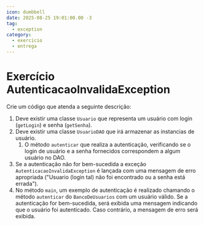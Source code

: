 ```yaml
---
icon: dumbbell
date: 2025-08-25 19:01:00.00 -3
tag:
  - exception
category:
  - exercicio
  - entrega
---
```


# Exercício AutenticacaoInvalidaException

Crie um código que atenda a seguinte descrição:

1. Deve existir uma classe `Usuario` que representa um usuário com login (`getLogin`) e senha (`getSenha`). 
1. Deve existir uma classe `UsuarioDAO` que irá armazenar as instancias de usuário.
    1. O método `autenticar` que realiza a autenticação, verificando se o login de usuário e a senha fornecidos correspondem a algum usuário no DAO.
1. Se a autenticação não for bem-sucedida a exceção `AutenticacaoInvalidaException` é lançada com uma mensagem de erro apropriada ("Usuario (login tal) não foi encontrado ou a senha está errada").
1. No método `main`, um exemplo de autenticação é realizado chamando o método `autenticar` do `BancoDeUsuarios` com um usuário válido. Se a autenticação for bem-sucedida, será exibida uma mensagem indicando que o usuário foi autenticado. Caso contrário, a mensagem de erro será exibida.






